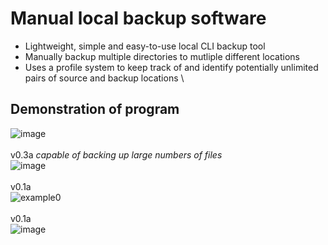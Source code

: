 # Manual local backup software
- Lightweight, simple and easy-to-use local CLI backup tool
- Manually backup multiple directories to mutliple different locations
- Uses a profile system to keep track of and identify potentially unlimited pairs of source and backup locations
\
## Demonstration of program
![image](https://user-images.githubusercontent.com/45922387/132213008-89e21c81-4705-4788-a769-6eaebe6e829d.png)\
\
v0.3a _capable of backing up large numbers of files_\
![image](https://user-images.githubusercontent.com/45922387/132136909-4c153158-02da-4f98-91ea-3d090fee9198.png)\
\
v0.1a\
![example0](https://user-images.githubusercontent.com/45922387/132105054-15379b8e-e084-4faf-afd7-485add969767.gif)\
\
v0.1a\
![image](https://user-images.githubusercontent.com/45922387/131898659-b4836337-9f58-41f9-a47f-affad903f4a4.png)





